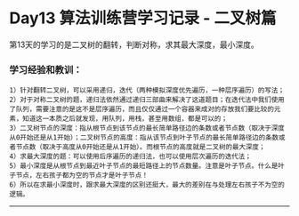 
# Day13 算法训练营学习记录 - 二叉树篇

第13天的学习的是二叉树的翻转，判断对称，求其最大深度，最小深度。

### 学习经验和教训：
    1）针对翻转二叉树，可以采用递归，迭代（两种模拟深度优先遍历，一种层序遍历）的写法；
    2）对于对称二叉树的题，递归法依然通过递归三部曲来解决了这道题目；在迭代法中我们使用了队列，需要注意的是这不是层序遍历，而且仅仅通过一个容器来成对的存放我们要比较的元素，知道这一本质之后就发现，用队列，用栈，甚至用数组，都是可以的；
    3）二叉树节点的深度：指从根节点到该节点的最长简单路径边的条数或者节点数（取决于深度从0开始还是从1开始）；二叉树节点的高度：指从该节点到叶子节点的最长简单路径边的条数或者节点数（取决于高度从0开始还是从1开始）。而根节点的高度就是二叉树的最大深度；
    4）求最大深度的题：可以使用后序遍历的递归法，也可以使用层次遍历的迭代法；
    5）最小深度是从根节点到最近叶子节点的最短路径上的节点数量。注意是叶子节点。什么是叶子节点，左右孩子都为空的节点才是叶子节点！
    6）所以在求最小深度时，跟求最大深度的区别还挺大，最大的差别在与处理左右孩子不为空的逻辑。

---